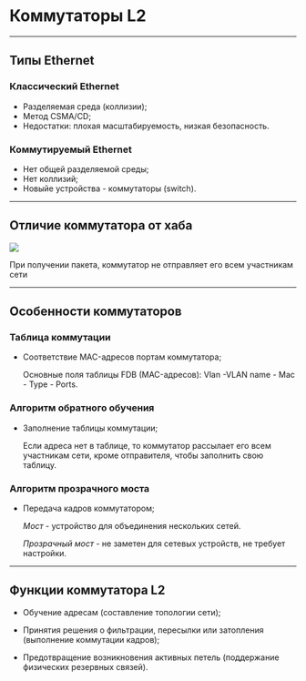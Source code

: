 # Коммутаторы L2

-----

## Типы Ethernet

### Классический Ethernet

- Разделяемая среда (коллизии);
- Метод CSMA/CD;
- Недостатки: плохая масштабируемость, низкая безопасность.

### Коммутируемый Ethernet

- Нет общей разделяемой среды;
- Нет коллизий;
- Новыйе устройства - коммутаторы (switch).

-----

## Отличие коммутатора от хаба

![](https://github.com/v1a0/computer-science-university/blob/main/img/hub-switch.png)

При получении пакета, коммутатор не отправляет его всем участникам сети

---

## Особенности коммутаторов

### Таблица коммутации

- Соответствие MAC-адресов портам коммутатора;

  Основные поля таблицы FDB (MAC-адресов): Vlan -VLAN name - Mac - Type - Ports.

### Алгоритм обратного обучения

- Заполнение таблицы коммутации;

  Если адреса нет в таблице, то коммутатор рассылает его всем участникам сети, кроме отправителя, чтобы заполнить свою таблицу.

### Алгоритм прозрачного моста

- Передача кадров коммутатором;

  *Мост* - устройство для объединения нескольких сетей.

  *Прозрачный* *мост* - не заметен для сетевых устройств, не требует настройки.

----

## Функции коммутатора L2

- Обучение адресам (составление топологии сети); 

- Принятия решения о фильтрации, пересылки или затопления (выполнение коммутации кадров); 

- Предотвращение возникновения активных петель (поддержание физических резервных связей).
